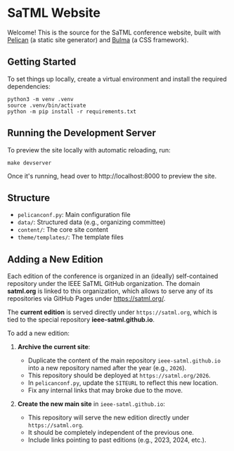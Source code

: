 # SaTML Website

Welcome! This is the source for the SaTML conference website, built with [Pelican](https://docs.getpelican.com/en/latest/) (a static site generator) and [Bulma](https://bulma.io) (a CSS framework).


## Getting Started

To set things up locally, create a virtual environment and install the required dependencies:

```
python3 -m venv .venv
source .venv/bin/activate
python -m pip install -r requirements.txt
```

## Running the Development Server

To preview the site locally with automatic reloading, run:
```
make devserver
```

Once it's running, head over to http://localhost:8000 to preview the site.

## Structure

- `pelicanconf.py`: Main configuration file
- `data/`: Structured data (e.g., organizing committee)
- `content/`: The core site content
- `theme/templates/`: The template files

## Adding a New Edition

Each edition of the conference is organized in an (ideally) self-contained repository under the IEEE SaTML GitHub organization. The domain **satml.org** is linked to this organization, which allows to serve any of its repositories via GitHub Pages under https://satml.org/<repository-name>.

The **current edition** is served directly under `https://satml.org`, which is tied to the special repository **ieee-satml.github.io**.

To add a new edition:

1. **Archive the current site**:
   - Duplicate the content of the main repository `ieee-satml.github.io` into a new repository named after the year (e.g., `2026`).
   - This repository should be deployed at `https://satml.org/2026`.
   - In `pelicanconf.py`, update the `SITEURL` to reflect this new location.
   - Fix any internal links that may broke due to the move.

2. **Create the new main site** in `ieee-satml.github.io`:
   - This repository will serve the new edition directly under `https://satml.org`.
   - It should be completely independent of the previous one.
   - Include links pointing to past editions (e.g., 2023, 2024, etc.).